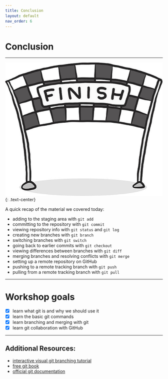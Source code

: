 ```yaml
---
title: Conclusion
layout: default
nav_order: 6
---
```


# Conclusion
---
![finish](../images/finish.jpg)
{: .text-center}

A quick recap of the material we covered today:
* adding to the staging area with `git add`
* committing to the repository with `git commit`
* viewing repository info with `git status` and `git log` 
* creating new branches with `git branch` 
* switching branches with `git switch`
* going back to earlier commits with `git checkout`
* viewing differences between branches with `git diff`
* merging branches and resolving conflicts with `git merge`
* setting up a remote repository on GitHub
* pushing to a remote tracking branch with `git push`
* pulling from a remote tracking branch with `git pull`

---

# Workshop goals
- [x] learn what git is and why we should use it
- [x] learn the basic git commands
- [x] learn branching and merging with git
- [x] learn git collaboration with GitHub

---

## Additional Resources:
* [interactive visual git branching tutorial](https://learngitbranching.js.org/?locale=en_US)
* [free git book](https://git-scm.com/book/en/v2)
* [official git documentation](https://git-scm.com/doc)


